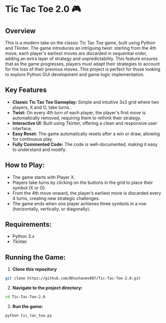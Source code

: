 # Tic Tac Toe 2.0 🎮 
## Overview
This is a modern take on the classic Tic Tac Toe game, built using Python and Tkinter. The game introduces an intriguing twist: starting from the 4th move, each player's earliest moves are discarded in sequential order, adding an extra layer of strategy and unpredictability. This feature ensures that as the game progresses, players must adapt their strategies to account for the loss of their previous moves. This project is perfect for those looking to explore Python GUI development and game logic implementation.

## Key Features
* **Classic Tic Tac Toe Gameplay:** Simple and intuitive 3x3 grid where two players, X and O, take turns..
* **Twist:** On every 4th turn of each player, the player's first move is automatically removed, requiring them to rethink their strategy.
* **Interactive UI:** Built using Tkinter, offering a clean and responsive user interface.
* **Easy Reset:** The game automatically resets after a win or draw, allowing for continuous play.
* **Fully Commented Code:** The code is well-documented, making it easy to understand and modify.

## How to Play:
* The game starts with Player X.
* Players take turns by clicking on the buttons in the grid to place their symbol (X or O).
* From the 4th move onward, the player’s earliest move is discarded every 4 turns, creating new strategic challenges.
* The game ends when one player achieves three symbols in a row (horizontally, vertically, or diagonally).

## Requirements:
* Python 3.x
* Tkinter 

## Running the Game:

1. **Clone this repository**
``` bash
git clone https://github.com/Bhushanmv007/Tic-Tac-Toe-2.0.git
```
2. **Navigate to the project directory:**
``` bash
cd Tic-Tac-Toe-2.0
```
3. **Run the game:**
```bash 
python tic_tac_toe.py
```
